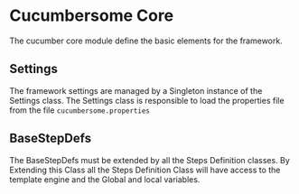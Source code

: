 
# Cucumbersome Core

The cucumber core module define the basic elements for the framework.

## Settings
The framework settings are managed by a Singleton instance of the Settings class.
The Settings class is responsible to load the properties file from the file `cucumbersome.properties`

## BaseStepDefs

The BaseStepDefs must be extended by all the Steps Definition classes.
By Extending this Class all the Steps Definition Class will have access to the template engine and the Global and local variables.
